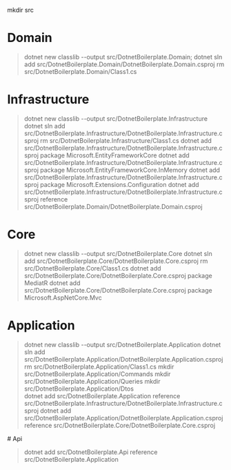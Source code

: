 mkdir src

# Domain

> dotnet new classlib --output src/DotnetBoilerplate.Domain;
> dotnet sln add src/DotnetBoilerplate.Domain/DotnetBoilerplate.Domain.csproj
> rm src/DotnetBoilerplate.Domain/Class1.cs

# Infrastructure

> dotnet new classlib --output src/DotnetBoilerplate.Infrastructure
> dotnet sln add src/DotnetBoilerplate.Infrastructure/DotnetBoilerplate.Infrastructure.csproj
> rm src/DotnetBoilerplate.Infrastructure/Class1.cs
> dotnet add src/DotnetBoilerplate.Infrastructure/DotnetBoilerplate.Infrastructure.csproj package Microsoft.EntityFrameworkCore
> dotnet add src/DotnetBoilerplate.Infrastructure/DotnetBoilerplate.Infrastructure.csproj package Microsoft.EntityFrameworkCore.InMemory
> dotnet add src/DotnetBoilerplate.Infrastructure/DotnetBoilerplate.Infrastructure.csproj package Microsoft.Extensions.Configuration
> dotnet add src/DotnetBoilerplate.Infrastructure/DotnetBoilerplate.Infrastructure.csproj reference src/DotnetBoilerplate.Domain/DotnetBoilerplate.Domain.csproj

# Core

> dotnet new classlib --output src/DotnetBoilerplate.Core
> dotnet sln add src/DotnetBoilerplate.Core/DotnetBoilerplate.Core.csproj
> rm src/DotnetBoilerplate.Core/Class1.cs
> dotnet add src/DotnetBoilerplate.Core/DotnetBoilerplate.Core.csproj package MediatR
> dotnet add src/DotnetBoilerplate.Core/DotnetBoilerplate.Core.csproj package Microsoft.AspNetCore.Mvc

# Application

> dotnet new classlib --output src/DotnetBoilerplate.Application
> dotnet sln add src/DotnetBoilerplate.Application/DotnetBoilerplate.Application.csproj
> rm src/DotnetBoilerplate.Application/Class1.cs
> mkdir src/DotnetBoilerplate.Application/Commands
> mkdir src/DotnetBoilerplate.Application/Queries
> mkdir src/DotnetBoilerplate.Application/Dtos  
> dotnet add src/DotnetBoilerplate.Application reference src/DotnetBoilerplate.Infrastructure/DotnetBoilerplate.Infrastructure.csproj
> dotnet add src/DotnetBoilerplate.Application/DotnetBoilerplate.Application.csproj reference src/DotnetBoilerplate.Core/DotnetBoilerplate.Core.csproj

# Api

> dotnet add src/DotnetBoilerplate.Api reference src/DotnetBoilerplate.Application
